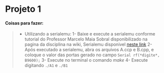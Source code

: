 # Projeto 1

#### Coisas para fazer:
> - Utilizando a serialemu:
1- Baixe e execute a serialemu conforme tutorial do Professor Marcelo Maia Sobral disponibilizado na pagina da disciplina na wiki, Serialemu disponivel [neste link](http://tele.sj.ifsc.edu.br/~msobral/ptc/Serialemu.zip)
2- Após executado a serialemu, abra os arquivos A.ccp e B.cpp, e coloque o valor das portas gerado no campo `Serial rf(*digite*, B9600);`
3- Execute no terminal o comando *make*
4- Execute digitando `./A1` e `./B1`



